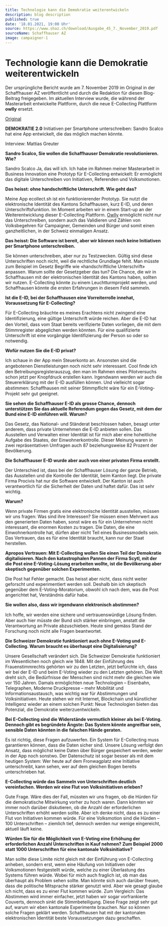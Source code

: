 ```yaml
---
title: Technologie kann die Demokratie weiterentwickeln
description: blog description
published: true
date: '18.01.2021, 19:00 Uhr'
source: https://www.shaz.ch/download/Ausgabe_45_7._November_2019.pdf
sourceName: Schaffhauser AZ
image: campaigner-1
---
```


# Technologie kann die Demokratie weiterentwickeln

Der ursprüngliche Bericht wurde am 7. November 2019 im Original in der Schaffhauser AZ veröffentlicht und durch die Redaktion für diesen Blog-Beitrag freigegeben. Im aktuellen Interview wurde, die während der Masterarbeit entwickelte Plattform, durch die neue E-Collecting Plattform **owlly** ersetzt.

[Original](https://www.shaz.ch/download/Ausgabe_45_7._November_2019.pdf)

**DEMOKRATIE 2.0** Initiativen per Smartphone unterschreiben: Sandro Scalco hat eine App entwickelt, die das möglich machen könnte.

Interview: Mattias Greuter

**Sandro Scalco, Sie wollen die Schaffhauser Demokratie revolutionieren. Wie?**

Sandro Scalco Ja, das will ich. Ich habe im Rahmen meiner Masterarbeit in Business Innovation eine Prototyp für E-Collecting entwickelt: Er ermöglicht das digitale Unterschreiben von Initiativen, Referenden und Volksmotionen.

**Das heisst: ohne handschriftliche Unterschrift. Wie geht das?**

Meine App ecollect.sh ist ein funktionierender Prototyp. Sie nutzt die elektronische Identität des Kantons Schaffhausen, kurz E-ID, und deren Unterschriftsfunktion.
Im Moment arbeiten wir in einem Start-up an der Weiterentwicklung dieser E-Collecting Plattform. [Owlly](https://owlly.ch) ermöglicht nicht nur das Unterschreiben, sondern auch das Validieren und Zählen von Volksbegehren für Campaigner, Gemeinden und Bürger und somit einen ganzheitlichen, in der Schweiz einmaligen Ansatz.

**Das heisst: Die Software ist bereit, aber wir können noch keine Initiativen per Smartphone unterschreiben.**

Sie können unterschreiben, aber nur zu Testzwecken. Gültig sind diese Unterschriften noch nicht, weil die rechtliche Grundlage fehlt. Man müsste zum Beispiel im Gesetz Begriffe wie «handschriftliche Unterschrift» anpassen.
Warum sollte der Gesetzgeber das tun?
Die Chance, die wir in Schaffhausen mit der elektronischen Identität des Kantons haben, sollten wir nutzen. E-Collecting könnte zu einem Leuchtturmprojekt werden, und Schaffhausen könnte die ersten Erfahrungen in diesem Feld sammeln.

**Ist die E-ID, bei der Schaffhausen eine Vorreiterrolle innehat, Voraussetzung für E-Collecting?**

Für E-Collecting bräuchte es meines Erachtens nicht zwingend eine Identiﬁzierung, eine gültige Unterschrift würde reichen. Aber die E-ID hat den Vorteil, dass vom Staat bereits veriﬁzierte Daten vorliegen, die mit dem Stimmregister abgeglichen werden könnten. Für eine qualifizierte Unterschrift ist eine vorgängige Identifizierung der Person so oder so notwendig.

**Wofür nutzen Sie die E-ID privat?**

Ich schaue in der App mein Steuerkonto an. Ansonsten sind die angebotenen Dienstleistungen noch nicht sehr interessant. Cool ﬁnde ich den Betreibungsregisterauszug, den man im Rahmen eines Pilotversuchs schon jetzt per Knopfdruck erstellen kann. Irgendwann werden wir auch die Steuererklärung mit der E-ID ausfüllen können. Und vielleicht sogar abstimmen: Schaffhausen mit seiner Stimmpﬂicht wäre für ein E-Voting-Projekt sehr gut geeignet.

**Sie sehen die Schaffhauser E-ID als grosse Chance, dennoch unterstützen Sie das aktuelle Referendum gegen das Gesetz, mit dem der Bund eine E-ID einführen will. Warum?**

Das Gesetz, das National- und Ständerat beschlossen haben, besagt unter anderem, dass private Unternehmen die E-ID anbieten sollen. Das Ausstellen und Verwalten einer Identität ist für mich aber eine hoheitliche Aufgabe des Staates, der Einwohnerkontrolle. Dieser Meinung waren in zwei repräsentativen Umfragen auch 87 beziehungsweise 82 Prozent der Bevölkerung.

**Die Schaffhauser E-ID wurde aber auch von einer privaten Firma erstellt.**

Der Unterschied ist, dass bei der Schaffhauser Lösung der ganze Betrieb, das Ausstellen und die Kontrolle der Identität, beim Kanton liegt. Die private Firma Procivis hat nur die Software entwickelt. Der Kanton ist auch verantwortlich für die Sicherheit der Daten und haftet dafür. Das ist sehr wichtig.

**Warum?**

Wenn private Firmen gratis eine elektronische Identität ausstellen, müssen wir uns fragen: Was sind ihre Interessen? Sie müssen einen Mehrwert aus den generierten Daten haben, sonst wäre es für ein Unternehmen nicht interessant, die enormen Kosten zu tragen. Die Daten, die eine Einwohnerkontrolle hat, dürfen aber nicht Teil eines Businessmodells sein. Das Vertrauen, das es für eine Identität braucht, kann nur der Staat herstellen.

**Apropos Vertrauen: Mit E-Collecting wollen Sie einen Teil der Demokratie digitalisieren. Nach den katastrophalen Pannen der Firma Scytl, mit der die Post eine E-Voting-Lösung erarbeiten wollte, ist die Bevölkerung aber skeptisch gegenüber solchen Experimenten.**

Die Post hat Fehler gemacht. Das heisst aber nicht, dass nicht weiter geforscht und experimentiert werden soll. Deshalb bin ich skeptisch gegenüber dem E-Voting-Moratorium, obwohl ich nach dem, was die Post angerichtet hat, Verständnis dafür habe.

**Sie wollen also, dass wir irgendwann elektronisch abstimmen?**

Ich hoffe, wir werden eine sichere und vertrauenswürdige Lösung ﬁnden. Aber auch hier müsste der Bund sich stärker einbringen, anstatt die Verantwortung an Private abzuschieben. Heute sind gemäss Stand der Forschung noch nicht alle Fragen beantwortet.

**Die Schweizer Demokratie funktioniert auch ohne E-Voting und E-Collecting. Warum braucht es überhaupt eine Digitalisierung?**

Unsere Gesellschaft verändert sich. Die Schweizer Demokratie funktioniert im Wesentlichen noch gleich wie 1848. Mit der Einführung des Frauenstimmrechts gehörten wir zu den Letzten, jetzt befürchte ich, dass wir bei der E-ID und beim E-Voting wieder zu den Letzten gehören. Die Welt dreht sich, die Bedürfnisse der Menschen sind nicht mehr die gleichen wie vor 150 Jahren. Damals ermöglichten neue Technologien – Eisenbahn, Telegraphen, Moderne Druckpresse – mehr Mobilität und Informationsaustausch, was wichtig war für Abstimmungen und Volksinitiativen. Heute stehen wir mit Internet, Blockchain und künstlicher Intelligenz wieder an einem solchen Punkt: Neue Technologien bieten das Potenzial, die Demokratie weiterzuentwickeln.

**Bei E-Collecting sind die Widerstände vermutlich kleiner als bei E-Voting. Dennoch gibt es begründete Ängste: Das System könnte angreifbar sein, sensible Daten könnten in die falschen Hände geraten.**

Es ist richtig, diese Fragen aufzuwerfen. Ein System für E-Collecting muss garantieren können, dass die Daten sicher sind. Unsere Lösung verfolgt den Ansatz, dass möglichst keine Daten über Bürger gespeichert werden, weder in der App noch sonstwo. Der Datenschutz ist sogar besser als mit dem heutigen System: Wer heute auf dem Fronwagplatz eine Initiative unterschreibt, kann sehen, wer auf dem gleichen Bogen bereits unterschrieben hat.

**E-Collecting würde das Sammeln von Unterschriften deutlich vereinfachen. Werden wir eine Flut von Volksinitiativen erleben?**

Gute Frage. Wäre dies der Fall, müssten wir uns fragen, ob die Hürden für die demokratische Mitwirkung vorher zu hoch waren. Dann könnten wir immer noch darüber diskutieren, ob die Anzahl der erforderlichen Unterschriften erhöht werden sollte. Aber ich denke nicht, dass es zu einer Flut von Initiativen kommen würde. Für eine Volksmotion sind die Hürden – 100 Unterschriften – ziemlich tief, dennoch werden nur wenige eingereicht, aktuell läuft keine.

**Würden Sie für die Möglichkeit von E-Voting eine Erhöhung der erforderlichen Anzahl Unterschriften in Kauf nehmen? Zum Beispiel 2000 statt 1000 Unterschriften für eine kantonale Volksinitiative?**

Man sollte diese Limite nicht gleich mit der Einführung von E-Collecting anheben, sondern erst, wenn eine Häufung von Initiativen oder Volksmotionen festgestellt würde, welche zu einer Überlastung des Systems führen würde. Wobei für mich auch fraglich ist, ob man das überhaupt als Problem sehen sollte. Man könnte sich auch darüber freuen, dass die politische Mitsprache stärker genutzt wird. Aber wie gesagt glaube ich nicht, dass es zu einer Flut kommen würde. Zum Vergleich: Das Abstimmen wird immer einfacher, jetzt haben wir sogar vorfrankierte Couverts, dennoch sinkt die Stimmbeteiligung. Diese Frage zeigt sehr gut auf, warum wir eben kantonale Experimente brauchen. Nur so können solche Fragen geklärt werden. Schaffhausen hat mit der kantonalen elektronischen Identität beste Voraussetzungen dazu geschaffen.
